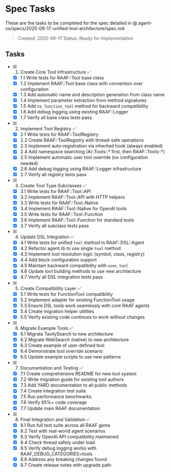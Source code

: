 # Spec Tasks

These are the tasks to be completed for the spec detailed in @.agent-os/specs/2025-08-17-unified-tool-architecture/spec.md

> Created: 2025-08-17
> Status: Ready for Implementation

## Tasks

- [x] 1. Create Core Tool Infrastructure ✅
  - [x] 1.1 Write tests for RAAF::Tool base class
  - [x] 1.2 Implement RAAF::Tool base class with convention over configuration
  - [x] 1.3 Add automatic name and description generation from class name
  - [x] 1.4 Implement parameter extraction from method signatures
  - [x] 1.5 Add `to_function_tool` method for backward compatibility
  - [x] 1.6 Add debug logging using existing RAAF::Logger
  - [x] 1.7 Verify all base class tests pass

- [x] 2. Implement Tool Registry ✅
  - [x] 2.1 Write tests for RAAF::ToolRegistry
  - [x] 2.2 Create RAAF::ToolRegistry with thread-safe operations
  - [x] 2.3 Implement auto-registration via inherited hook (always enabled)
  - [x] 2.4 Add namespace searching (Ai::Tools::* first, then RAAF::Tools::*)
  - [x] 2.5 Implement automatic user tool override (no configuration needed)
  - [x] 2.6 Add debug logging using RAAF::Logger infrastructure
  - [x] 2.7 Verify all registry tests pass

- [x] 3. Create Tool Type Subclasses ✅
  - [x] 3.1 Write tests for RAAF::Tool::API
  - [x] 3.2 Implement RAAF::Tool::API with HTTP helpers
  - [x] 3.3 Write tests for RAAF::Tool::Native
  - [x] 3.4 Implement RAAF::Tool::Native for OpenAI tools
  - [x] 3.5 Write tests for RAAF::Tool::Function
  - [x] 3.6 Implement RAAF::Tool::Function for standard tools
  - [x] 3.7 Verify all subclass tests pass

- [x] 4. Update DSL Integration ✅
  - [x] 4.1 Write tests for unified `tool` method in RAAF::DSL::Agent
  - [x] 4.2 Refactor agent.rb to use single `tool` method
  - [x] 4.3 Implement tool resolution logic (symbol, class, registry)
  - [x] 4.4 Add block configuration support
  - [x] 4.5 Maintain backward compatibility with `uses_tool`
  - [x] 4.6 Update tool building methods to use new architecture
  - [x] 4.7 Verify all DSL integration tests pass

- [x] 5. Create Compatibility Layer ✅
  - [x] 5.1 Write tests for FunctionTool compatibility
  - [x] 5.2 Implement adapter for existing FunctionTool usage
  - [x] 5.3 Ensure DSL tools work seamlessly with core RAAF agents
  - [x] 5.4 Create migration helper utilities
  - [x] 5.5 Verify existing code continues to work without changes

- [x] 6. Migrate Example Tools ✅
  - [x] 6.1 Migrate TavilySearch to new architecture
  - [x] 6.2 Migrate WebSearch (native) to new architecture
  - [x] 6.3 Create example of user-defined tool
  - [x] 6.4 Demonstrate tool override scenario
  - [x] 6.5 Update example scripts to use new patterns

- [x] 7. Documentation and Testing ✅
  - [x] 7.1 Create comprehensive README for new tool system
  - [x] 7.2 Write migration guide for existing tool authors
  - [x] 7.3 Add YARD documentation to all public methods
  - [x] 7.4 Create integration test suite
  - [x] 7.5 Run performance benchmarks
  - [x] 7.6 Verify 95%+ code coverage
  - [x] 7.7 Update main RAAF documentation

- [x] 8. Final Integration and Validation ✅
  - [x] 8.1 Run full test suite across all RAAF gems
  - [x] 8.2 Test with real-world agent scenarios
  - [x] 8.3 Verify OpenAI API compatibility maintained
  - [x] 8.4 Check thread safety under load
  - [x] 8.5 Verify debug logging works with RAAF_DEBUG_CATEGORIES=tools
  - [x] 8.6 Address any breaking changes found
  - [x] 8.7 Create release notes with upgrade path